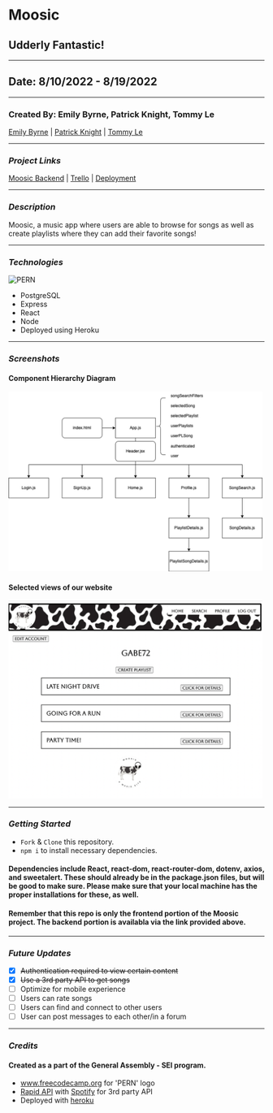 # Moosic

## Udderly Fantastic!

---

## Date: 8/10/2022 - 8/19/2022

---

###  Created By: Emily Byrne, Patrick Knight, Tommy Le

[Emily Byrne](https://www.linkedin.com/in/emilybyrne3/) | [Patrick Knight](https://www.linkedin.com/in/patrick-f-knight/) | [Tommy Le](https://www.linkedin.com/in/tommyyle/)

---
### **_Project Links_**

[Moosic Backend](https://github.com/Tommy-layy/moosic_backend) | [Trello](https://trello.com/b/t17RUM3i/moosic) | [Deployment](https://moosicfrontend.herokuapp.com/)

---

### **_Description_**

Moosic, a music app where users are able to browse for songs as well as create playlists where they can add their favorite songs! 

---

### **_Technologies_**

<img alt="PERN" width='450' src="https://www.freecodecamp.org/news/content/images/size/w2000/2020/03/PERN.png" />

* PostgreSQL
* Express
* React
* Node
* Deployed using Heroku

---

### **_Screenshots_**

#### Component Hierarchy Diagram

<img alt="component hierarchy diagram" width='500' src="./public/Moosic_CHD.png" />

#### Selected views of our website

<img alt="screenshot of app" width='500' src="./public/Moosic_Profile.png" />


---
### **_Getting Started_**

- `Fork` & `Clone` this repository.
- `npm i` to install necessary dependencies.

#### Dependencies include React, react-dom, react-router-dom, dotenv, axios, and sweetalert. These should already be in the package.json files, but will be good to make sure. Please make sure that your local machine has the proper installations for these, as well.

#### Remember that this repo is only the frontend portion of the Moosic project. The backend portion is availabla via the link provided above.

---

### **_Future Updates_**

- [x] ~~Authentication required to view certain content~~
- [x] ~~Use a 3rd party API to get songs~~
- [ ] Optimize for mobile experience
- [ ] Users can rate songs
- [ ] Users can find and connect to other users
- [ ] User can post messages to each other/in a forum

---

### **_Credits_**

#### Created as a part of the General Assembly - SEI program.

* www.freecodecamp.org for 'PERN' logo
* [Rapid API](https://rapidapi.com/?site) with [Spotify](https://open.spotify.com/) for 3rd party API
* Deployed with [heroku](https://www.heroku.com/)
